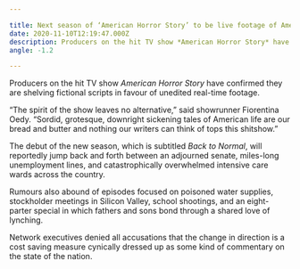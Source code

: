 ```yaml
---

title: Next season of ‘American Horror Story’ to be live footage of America
date: 2020-11-10T12:19:47.000Z
description: Producers on the hit TV show *American Horror Story* have confirmed they are shelving fictional scripts in favour of real-time documentary footage.
angle: -1.2

---
```


Producers on the hit TV show *American Horror Story* have confirmed they are shelving fictional scripts in favour of unedited real-time footage.

“The spirit of the show leaves no alternative,” said showrunner Fiorentina Oedy. “Sordid, grotesque, downright sickening tales of American life are our bread and butter and nothing our writers can think of tops this shitshow.”

The debut of the new season, which is subtitled *Back to Normal*, will reportedly jump back and forth between an adjourned senate, miles-long unemployment lines, and catastrophically overwhelmed intensive care wards across the country.

Rumours also abound of episodes focused on poisoned water supplies, stockholder meetings in Silicon Valley, school shootings, and an eight-parter special in which fathers and sons bond through a shared love of lynching.

Network executives denied all accusations that the change in direction is a cost saving measure cynically dressed up as some kind of commentary on the state of the nation.